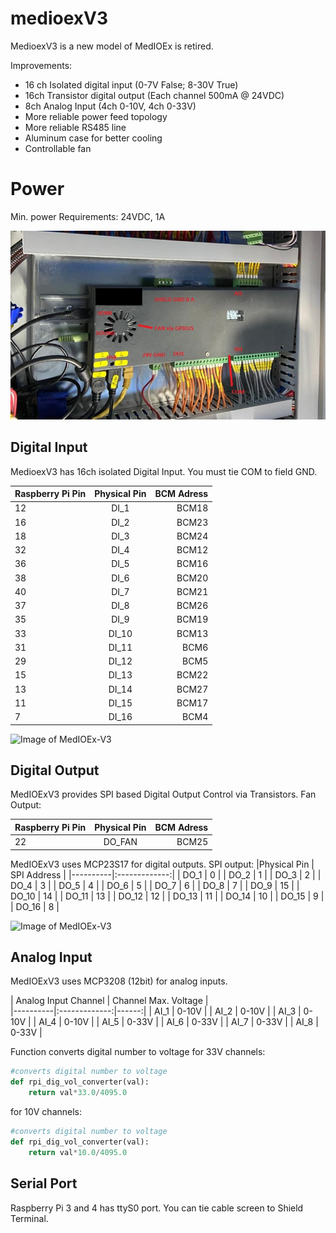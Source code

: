
# medioexV3

MedioexV3 is a new model of MedIOEx is retired.

Improvements:
- 16 ch Isolated digital input (0-7V False; 8-30V True)
- 16ch Transistor digital output (Each channel 500mA @ 24VDC)
- 8ch Analog Input (4ch 0-10V, 4ch 0-33V)
- More reliable power feed topology
- More reliable RS485 line 
- Aluminum case for better cooling 
- Controllable fan

# Power

Min. power Requirements: 24VDC, 1A

![Image of MedIOEx-V3](https://github.com/pe2a/medioexV3/blob/master/medioexv3.jpg)

## Digital Input 
MedioexV3 has 16ch isolated Digital Input. You must tie COM to field GND. 

| Raspberry Pi Pin   |     Physical Pin      |  BCM Adress |
|----------|:-------------:|------:|
| 12 | DI_1 | BCM18 |
| 16 |    DI_2   |   BCM23 |
| 18 | DI_3 |    BCM24 |
| 32 | DI_4 | BCM12 |
| 36 |    DI_5   |   BCM16 |
| 38 | DI_6 |   BCM20 |
| 40 | DI_7 | BCM21 |
| 37 |    DI_8   |   BCM26 |
| 35 | DI_9 |    BCM19 |
| 33 | DI_10 | BCM13 |
| 31 |    DI_11   |   BCM6 |
| 29 | DI_12 |    BCM5 |
| 15 | DI_13 | BCM22 |
| 13 |    DI_14   |   BCM27 |
| 11 | DI_15 |   BCM17 |
| 7 | DI_16 |    BCM4 |

![Image of MedIOEx-V3](http://pe2a.com/medioexV3/input.jpg)

## Digital Output 
MedIOExV3 provides SPI based Digital Output Control via Transistors. 
Fan Output:

| Raspberry Pi Pin   |     Physical Pin      |  BCM Adress |
|----------|:-------------:|------:|
| 22 | DO_FAN | BCM25 |

MedIOExV3 uses MCP23S17 for digital outputs. 
SPI output:
|Physical Pin   |     SPI Address      | 
|----------|:-------------:|
| DO_1 | 0 |
| DO_2 | 1 |
| DO_3 | 2 |
| DO_4 | 3 |
| DO_5 | 4 |
| DO_6 | 5 |
| DO_7 | 6 |
| DO_8 | 7 |
| DO_9 | 15 |
| DO_10 | 14 |
| DO_11 | 13 |
| DO_12 | 12 |
| DO_13 | 11 |
| DO_14 | 10 |
| DO_15 | 9 |
| DO_16 | 8 |

![Image of MedIOEx-V3](http://pe2a.com/medioexV3/output.jpg)

## Analog Input 
MedIOExV3 uses MCP3208 (12bit) for analog inputs. 

| Analog Input Channel   |     Channel Max. Voltage     |  
|----------|:-------------:|------:|
| AI_1 | 0-10V | 
| AI_2 | 0-10V | 
| AI_3 | 0-10V | 
| AI_4 | 0-10V | 
| AI_5 | 0-33V | 
| AI_6 | 0-33V | 
| AI_7 | 0-33V |
| AI_8 | 0-33V | 


Function converts digital number to voltage for 33V channels:

```python
#converts digital number to voltage
def rpi_dig_vol_converter(val):
    return val*33.0/4095.0
```
for 10V channels:
```python
#converts digital number to voltage
def rpi_dig_vol_converter(val):
    return val*10.0/4095.0
```

## Serial Port

Raspberry Pi 3 and 4 has ttyS0 port. You can tie cable screen to Shield Terminal. 
